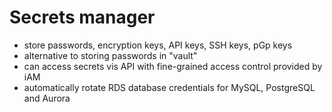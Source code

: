# Secrets manager
- store passwords, encryption keys, API keys, SSH keys, pGp keys
- alternative to storing passwords in "vault"
- can access secrets vis API with fine-grained access control provided by iAM
- automatically rotate RDS database credentials for MySQL, PostgreSQL and Aurora